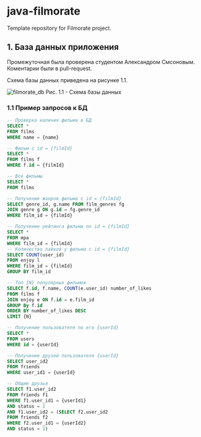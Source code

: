 # java-filmorate
Template repository for Filmorate project.

## 1. База данных приложения
Промежуточная была проверена студентом Александром Смсоновым. Коментарии были в pull-request.

Схема базы данных приведена на рисунке 1.1.


![filmorate_db](/Users/vsh/Documents/Java/java-filmorate/src/main/resources/filmorate_db.png)
Рис. 1.1 - Схема базы данных

### 1.1 Пример запросов к БД

```sql
-- Проверка наличия фильма в БД
SELECT *
FROM films
WHERE name = {name}

-- Фильм с id = {filmId}
SELECT *
FROM films f
WHERE f.id = {filmId}

-- Все фильмы
SELECT *
FROM films

-- Получение жанров фильма с id = {filmId}
SELECT genre_id, g.name FROM film_genres fg
JOIN genre g ON g.id = fg.genre_id
WHERE film_id = {filmId}

-- Получение рейтинга фильма по id = {filmId}
SELECT *
FROM mpa
WHERE film_id = {filmId}
-- Количество лайков у фильма с id = {filmId}
SELECT COUNT(user_id)
FROM enjoy l
WHERE film_id = {filmId}
GROUP BY film_id

-- Топ {N} популярных фильмов
SELECT f.id, f.name, COUNT(e.user_id) number_of_likes
FROM films f
JOIN enjoy e ON f.id = e.film_id
GROUP By f.id
ORDER BY number_of_likes DESC
LIMIT {N}

-- Получение пользователя по его {userId}
SELECT *
FROM users
WHERE id = {userId}

-- Получение друзей пользователя {userId}
SELECT user_id2
FROM friends
WHERE user_id1 = {userId}

-- Общие друзья
SELECT f1.user_id2
FROM friends f1
WHERE f1.user_id1 = {userId1}
AND status = 1
AND f1.user_id2 = (SELECT f2.user_id2
FROM friends f2
WHERE f2.user_id1 = {userId2}
AND status = 1)
```


